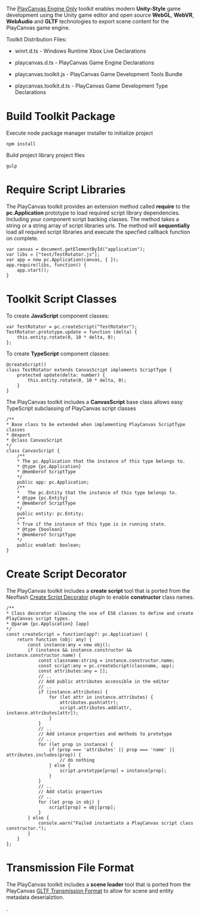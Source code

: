 The [PlayCanvas Engine Only](https://github.com/playcanvas/engine) toolkit enables modern **Unity-Style** game development using the Unity game editor and open source **WebGL**, **WebVR**, **WebAudio** and **GLTF** technologies to export scene content for the PlayCanvas game engine.

Toolkit Distribution Files:

* winrt.d.ts - Windows Runtime Xbox Live Declarations

* playcanvas.d.ts - PlayCanvas Game Engine Declarations

* playcanvas.toolkit.js - PlayCanvas Game Development Tools Bundle

* playcanvas.toolkit.d.ts - PlayCanvas Game Development Type Declarations


# Build Toolkit Package

Execute node package manager installer to initialize project

    npm install

Build project library project files

    gulp


# Require Script Libraries

The PlayCanvas toolkit provides an extension method called **require** to the **pc.Application** prototype to load required script library dependencies. Including your component script backing classes. The method takes a string or a string array of script libraries urls. The method will **sequentially** load all required script libraries and execute the specfied callback function on complete.

    var canvas = document.getElementById("application");
    var libs = ["test/TestRotator.js"];
    var app = new pc.Application(canvas, { });
    app.require(libs, function() {
        app.start();
    }


# Toolkit Script Classes 

To create **JavaScript** component classes:

    var TestRotator = pc.createScript("TestRotator");
    TestRotator.prototype.update = function (delta) {
        this.entity.rotate(0, 10 * delta, 0);
    };

To create **TypeScript** component classes:

    @createScript()
    class TestRotator extends CanvasScript implements ScriptType {
        protected update(delta: number) {
            this.entity.rotate(0, 10 * delta, 0);
        }
    }

The PlayCanvas toolkit includes a **CanvasScript** base class allows easy TypeScript subclassing of PlayCanvas script classes

    /**
    * Base class to be extended when implementing PlayCanvas ScriptType classes
    * @export
    * @class CanvasScript
    */
    class CanvasScript {
        /**
        * The pc.Application that the instance of this type belongs to.
        * @type {pc.Application}
        * @memberof ScriptType
        */
        public app: pc.Application;
        /**
        * 	The pc.Entity that the instance of this type belongs to.
        * @type {pc.Entity}
        * @memberof ScriptType
        */
        public entity: pc.Entity;
        /**
        * True if the instance of this type is in running state.
        * @type {boolean}
        * @memberof ScriptType
        */
        public enabled: boolean;    
    }


# Create Script Decorator

The PlayCanvas toolkit includes a **create script** tool that is ported from the Neoflash [Create Script Decorator](https://github.com/Neoflash1979/typescript-playcanvas-template/blob/master/lib/create-script-decorator.ts) plugin to enable **constructor** class names. 

    /**
    * Class decorator allowing the use of ES6 classes to define and create PlayCanvas script types. 
    * @param {pc.Application} [app]
    */
    const createScript = function(app?: pc.Application) {
        return function (obj: any) {
            const instance:any = new obj();
            if (instance && instance.constructor && instance.constructor.name) {
                const classname:string = instance.constructor.name;
                const script:any = pc.createScript(classname, app);
                const attributes:any = [];
                // ..
                // Add public attributes accessible in the editor
                // ..
                if (instance.attributes) {
                    for (let attr in instance.attributes) {
                        attributes.push(attr);
                        script.attributes.add(attr, instance.attributes[attr]);
                    }
                }
                // ..
                // Add intance properties and methods to prototype
                // ..
                for (let prop in instance) {
                    if (prop === 'attributes' || prop === 'name' || attributes.includes(prop)) {
                        // do nothing
                    } else {
                        script.prototype[prop] = instance[prop];
                    }
                }
                // ..
                // Add static properties
                // ..
                for (let prop in obj) {
                    script[prop] = obj[prop];
                }
            } else {
                console.warn("Failed instantiate a PlayCanvas script class constructor.");
            }
        }
    };


# Transmission File Format

The PlayCanvas toolkit includes a **scene loader** tool that is ported from the PlayCanvas [GLTF Transmission Format](https://github.com/playcanvas/playcanvas-gltf) to allow for scene and entity metadata deserialztion. 

.